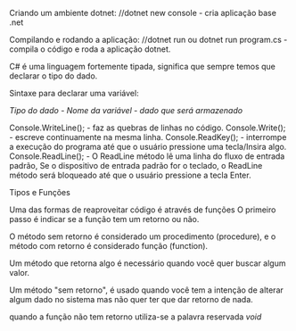 Criando um ambiente dotnet:
//dotnet new console - cria aplicação base .net

Compilando e rodando a aplicação:
//dotnet run ou dotnet run program.cs - compila o código e roda a aplicação dotnet.

C# é uma linguagem fortemente tipada, significa que sempre
temos que declarar o tipo do dado.

Sintaxe para declarar uma variável:

*Tipo do dado* - *Nome da variável* - *dado que será armazenado*

Console.WriteLine(); - faz as quebras de linhas no código.
Console.Write(); - escreve continuamente na mesma linha.
Console.ReadKey(); - interrompe a execução do programa até que o usuário pressione uma tecla/Insira algo.
Console.ReadLine(); - O ReadLine método lê uma linha do fluxo de entrada padrão, Se o dispositivo de entrada padrão for o teclado, o ReadLine método será bloqueado até que o usuário pressione a tecla Enter.

Tipos e Funções

Uma das formas de reaproveitar código é através de funções
O primeiro passo é indicar se a função tem um retorno ou não.

O método sem retorno é considerado um procedimento (procedure), e o método com retorno é considerado função (function).

Um método que retorna algo é necessário quando você quer buscar algum valor.

Um método "sem retorno", é usado quando você tem a intenção de alterar algum dado no sistema mas não quer ter que dar retorno de nada.

quando a função não tem retorno utiliza-se a palavra reservada *void*

